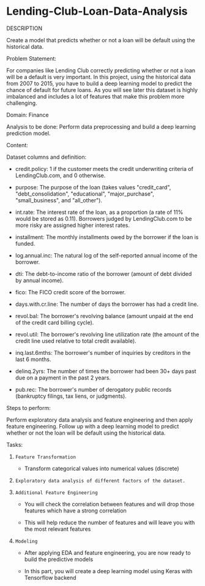 # Lending-Club-Loan-Data-Analysis
DESCRIPTION

Create a model that predicts whether or not a loan will be default using the historical data.

Problem Statement:  

For companies like Lending Club correctly predicting whether or not a loan will be a default is very important. In this project, using the historical data from 2007 to 2015, you have to build a deep learning model to predict the chance of default for future loans. As you will see later this dataset is highly imbalanced and includes a lot of features that make this problem more challenging.

Domain: Finance

Analysis to be done: Perform data preprocessing and build a deep learning prediction model. 

Content: 

Dataset columns and definition:

 

   - credit.policy: 1 if the customer meets the credit underwriting criteria of LendingClub.com, and 0 otherwise.

   - purpose: The purpose of the loan (takes values "credit_card", "debt_consolidation", "educational", "major_purchase", "small_business", and "all_other").

   - int.rate: The interest rate of the loan, as a proportion (a rate of 11% would be stored as 0.11). Borrowers judged by LendingClub.com to be more risky are assigned higher interest rates.

   - installment: The monthly installments owed by the borrower if the loan is funded.

   - log.annual.inc: The natural log of the self-reported annual income of the borrower.

   - dti: The debt-to-income ratio of the borrower (amount of debt divided by annual income).

   - fico: The FICO credit score of the borrower.

   - days.with.cr.line: The number of days the borrower has had a credit line.

   - revol.bal: The borrower's revolving balance (amount unpaid at the end of the credit card billing cycle).

   - revol.util: The borrower's revolving line utilization rate (the amount of the credit line used relative to total credit available).

   - inq.last.6mths: The borrower's number of inquiries by creditors in the last 6 months.

   - delinq.2yrs: The number of times the borrower had been 30+ days past due on a payment in the past 2 years.

   - pub.rec: The borrower's number of derogatory public records (bankruptcy filings, tax liens, or judgments).

 

Steps to perform:

Perform exploratory data analysis and feature engineering and then apply feature engineering. Follow up with a deep learning model to predict whether or not the loan will be default using the historical data.

Tasks:

1.     Feature Transformation

   - Transform categorical values into numerical values (discrete)

2.     Exploratory data analysis of different factors of the dataset.

3.     Additional Feature Engineering

   - You will check the correlation between features and will drop those features which have a strong correlation

   - This will help reduce the number of features and will leave you with the most relevant features

4.     Modeling

   - After applying EDA and feature engineering, you are now ready to build the predictive models

   - In this part, you will create a deep learning model using Keras with Tensorflow backend

